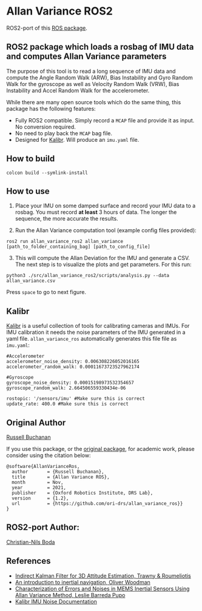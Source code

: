 # Allan Variance ROS2

ROS2-port of this [ROS package](https://github.com/ori-drs/allan_variance_ros).

## ROS2 package which loads a rosbag of IMU data and computes Allan Variance parameters
The purpose of this tool is to read a long sequence of IMU data and compute the Angle Random Walk (ARW), Bias Instability and Gyro Random Walk for the gyroscope as well as Velocity Random Walk (VRW), Bias Instability and Accel Random Walk for the accelerometer.

While there are many open source tools which do the same thing, this package has the following features:

- Fully ROS2 compatible. Simply record a `MCAP` file and provide it as input. No conversion required.
- No need to play back the `MCAP` bag file.
- Designed for [Kalibr](https://github.com/ethz-asl/kalibr). Will produce an `imu.yaml` file.

## How to build

`colcon build --symlink-install`

## How to use

1. Place your IMU on some damped surface and record your IMU data to a rosbag. You must record **at least** 3 hours of data. The longer the sequence, the more accurate the results.

2. Run the Allan Variance computation tool (example config files provided):

  ``ros2 run allan_variance_ros2 allan_variance [path_to_folder_containing_bag] [path_to_config_file]``

3. This will compute the Allan Deviation for the IMU and generate a CSV. The next step is to visualize the plots and get parameters. For this run:

  ``python3 ./src/allan_variance_ros2/scripts/analysis.py --data allan_variance.csv``

  Press `space` to go to next figure.

## Kalibr

[Kalibr](https://github.com/ethz-asl/kalibr) is a useful collection of tools for calibrating cameras and IMUs. For IMU calibration it needs the noise parameters of the IMU generated in a yaml file. `allan_variance_ros` automatically generates this file file as `imu.yaml`:

```
#Accelerometer
accelerometer_noise_density: 0.006308226052016165 
accelerometer_random_walk: 0.00011673723527962174 

#Gyroscope
gyroscope_noise_density: 0.00015198973532354657 
gyroscope_random_walk: 2.664506559330434e-06 

rostopic: '/sensors/imu' #Make sure this is correct
update_rate: 400.0 #Make sure this is correct

```

## Original Author

[Russell Buchanan](https://www.ripl-lab.com/)

If you use this package, or the [original package](https://github.com/ori-drs/allan_variance_ros), for academic work, please consider using the citation below:

```
@software{AllanVarianceRos,
  author       = {Russell Buchanan},
  title        = {Allan Variance ROS},
  month        = Nov,
  year         = 2021,
  publisher    = {Oxford Robotics Institute, DRS Lab},
  version      = {1.2},
  url          = {https://github.com/ori-drs/allan_variance_ros}}
}
```

## ROS2-port Author:

[Christian-Nils Boda](https://github.com/christian-nils)

## References

- [Indirect Kalman Filter for 3D Attitude Estimation, Trawny & Roumeliotis](http://mars.cs.umn.edu/tr/reports/Trawny05b.pdf)
- [An introduction to inertial navigation, Oliver Woodman](https://www.cl.cam.ac.uk/techreports/UCAM-CL-TR-696.pdf) 
- [Characterization of Errors and Noises in MEMS Inertial Sensors Using Allan Variance Method, Leslie Barreda Pupo](https://upcommons.upc.edu/bitstream/handle/2117/103849/MScLeslieB.pdf?sequence=1&isAllowed=y)
- [Kalibr IMU Noise Documentation](https://github.com/ethz-asl/kalibr/wiki/IMU-Noise-Model)
